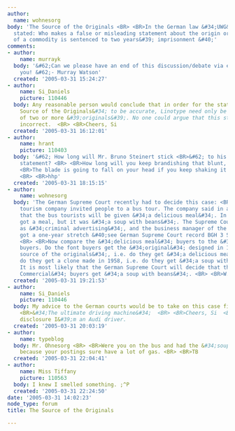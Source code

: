 ```yaml
---
author:
  name: wohnesorg
body: 'The Source of the Originals <BR> <BR>In the German law &#34;UWG&#34; it is
  stated: Who makes a false or misleading statement about the origin or the source
  of a commodity is sentenced to two years&#39; imprisonment &#40;'
comments:
- author:
    name: murrayk
  body: '&#62;Can we please have an end of this discussion/debate via e-mail? Thank
    you! &#62;- Murray Watson'
  created: '2005-03-31 15:24:27'
- author:
    name: Si_Daniels
    picture: 110446
  body: Any reasonable person would conclude that in order for the statement &#34;The
    Source of the Originals&#34; to be accurate, Linotype need only be the source
    of two or more &#39;originals&#39;. No one could argue that this statement is
    incorrect.  <BR> <BR>Cheers, Si
  created: '2005-03-31 16:12:01'
- author:
    name: hrant
    picture: 110403
  body: '&#62; How long will Mr. Bruno Steinert stick <BR>&#62; to his false and misleading
    statement? <BR> <BR>How long will you keep brandishing that blunt, smelly axe?
    <BR>The blade is going to fall on your head if you keep shaking it that hard.
    <BR> <BR>hhp'
  created: '2005-03-31 18:15:15'
- author:
    name: wohnesorg
  body: 'The German Supreme Court recently had to decide this case: <BR> <BR>A bus
    tourism company invited people to a bus tour. The company said in advertisements
    that the bus tourists will be given &#34;a delicious meal&#34;. In fact, they
    got a meal, but it was &#34;a soup with beans&#34;. The Supreme Court judged this
    as &#34;criminal advertising&#34;, and the business manager of the bus company
    got a one-year stretch &#40;see German Supreme Court record BGH 3 StR 11/02&#41;.
    <BR> <BR>Now compare the &#34;delicious meal&#34; buyers to the &#34;Basic Commercial&#34;
    buyers. Do the font buyers get the &#34;original&#34; designed in 1900 by &#34;the
    source of the originals&#34;, i.e. do they get &#34;a delicious meal&#34;? Or
    do they get a clone made in 1958, i.e. do they get &#34;a soup with beans&#34;?
    It is most likely that the German Supreme Court will decide that the &#34;Basic
    Commercial&#34; buyers get &#34;a soup with beans&#34;. <BR> <BR>W.O'
  created: '2005-03-31 19:21:53'
- author:
    name: Si_Daniels
    picture: 110446
  body: My advice to the German courts would be to take on this case first... <BR>
    <BR>&#34;The ultimate driving machine&#34;  <BR> <BR>Cheers, Si  <BR> <BR>full
    disclosure I&#39;m an Audi driver.
  created: '2005-03-31 20:03:19'
- author:
    name: typeblog
  body: Mr. Ohnesorg <BR> <BR>Were you on the bus and had the &#34;soup with beans&#34;
    because your postings sure have a lot of gas. <BR> <BR>TB
  created: '2005-03-31 22:04:41'
- author:
    name: Miss Tiffany
    picture: 110563
  body: I knew I smelled something. ;^P
  created: '2005-03-31 22:24:50'
date: '2005-03-31 14:02:23'
node_type: forum
title: The Source of the Originals

---
```

